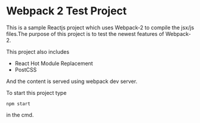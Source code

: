 # Webpack 2 Test Project
This is a sample Reactjs project which uses Webpack-2 to compile the jsx/js files.The purpose of this project is to test the newest features of Webpack-2.

This project also includes

* React Hot Module Replacement
* PostCSS

And the content is served using webpack dev server.

To start this project type 

`npm start`

in the cmd.
